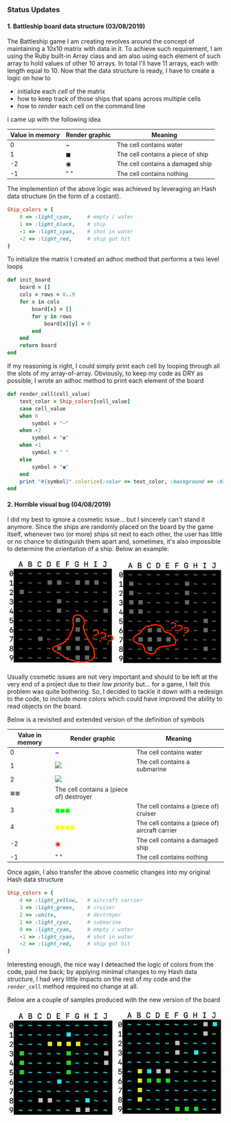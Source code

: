 ### Status Updates ###

#### 1. Battleship board data structure (03/08/2019) ####

The Battleship game I am creating revolves around the concept of maintaining a 10x10 matrix with data in it. To achieve such requirement, I am using the Ruby built-in Array class and am also using each element of such array to hold values of other 10 arrays. In total I'll have 11 arrays, each with length equal to 10.
Now that the data structure is ready, I have to create a logic on how to
 * initialize each *cell* of the matrix
 * how to keep track of those ships that spans across multiple cells
 * how to *render* each cell on the command line

I came up with the following idea

Value in memory | Render graphic | Meaning
------------ | ------------- | -------------
0 | ~ | The cell contains water
1 | ◼ | The cell contains a piece of ship
-2 | ◉ | The cell contains a damaged ship
-1 | " " | The cell contains nothing

The implemention of the above logic was achieved by leveraging an Hash data structure (in the form of a costant).

```Ruby
Ship_colors = {
    0 => :light_cyan,     # empty / water
    1 => :light_black,    # ship
    -1 => :light_cyan,    # shot in water
    -2 => :light_red,     # ship got hit
}
```

To initialize the matrix I created an adhoc method that performs a two level loops

```ruby
def init_board
    board = []
    cols = rows = 0..9
    for x in cols
        board[x] = []
        for y in rows
            board[x][y] = 0
        end
    end
    return board
end
```

If my reasoning is right, I could simply print each cell by looping through all the slots of my array-of-array. Obviously, to keep my code as DRY as possible, I wrote an adhoc method to print each element of the board

```Ruby
def render_cell(cell_value)
    text_color = Ship_colors[cell_value]
    case cell_value
    when 0
        symbol = "~"
    when -2
        symbol = "◉"
    when -1 
        symbol = " "
    else
        symbol = "◼"
    end
    print "#{symbol}".colorize(:color => text_color, :background => :black)
end
```

#### 2. Horrible visual bug (04/08/2019) ####

I did my best to ignore a cosmetic issue... but I sincerely can't stand it anymore.
Since the ships are randomly placed on the board by the game itself, whenever two (or more) ships sit next to each other, the user has little or no chance to distinguish them apart and, sometimes, it's also impossible to determine the orientation of a ship.
Below an example:

<img src="01_board_render.png" alt="Cosmetic issue" width="250"/> <img src="02_board_render.png" alt="Cosmetic issue" width="250"/>

Usually cosmetic issues are not very important and should to be left at the very end of a project due to their *low priority* but... for a game, I felt this problem was quite bothering. So, I decided to tackle it down with a redesign to the code, to include more colors which could have improved the ability to read objects on the board.

Below is a revisited and extended version of the definition of symbols

Value in memory | Render graphic | Meaning
------------ | ------------- | -------------
0 | <span style='color:blue'>~</span> | The cell contains water
1 | <img src="https://placehold.it/10/00FFFF/000000?text=+"/> | The cell contains a submarine
2 | <img src="https://placehold.it/10/C2D6D6/000000?text=+"/>
<span style='color:gray'>◼◼</span> | The cell contains a (piece of) destroyer
3 | <span style='color:lime'>◼◼◼</span> | The cell contains a (piece of) cruiser
4 | <span style='color:yellow'>◼◼◼◼</span> | The cell contains a (piece of) aircraft carrier
-2 | <span style='color:red'>◉</span> | The cell contains a damaged ship
-1 | " " | The cell contains nothing

Once again, I also transfer the above cosmetic changes into my original Hash data structure

```Ruby
Ship_colors = {
    4 => :light_yellow,   # aircraft carrier
    3 => :light_green,    # cruiser
    2 => :white,          # destroyer
    1 => :light_cyan,     # submarine
    0 => :light_cyan,     # empty / water
    -1 => :light_cyan,    # shot in water
    -2 => :light_red,     # ship got hit
}
```

Interesting enough, the nice way I deteached the logic of colors from the code, paid me back; by applying minimal changes to my Hash data structure, I had very little impacts on the rest of my code and the `render_cell` method required no change at all.

Below are a couple of samples produced with the new version of the board

<img src="04_board_render.png" alt="Cosmetic issue" width="250"/> <img src="05_board_render.png" alt="Cosmetic issue" width="250"/>